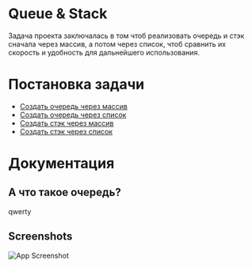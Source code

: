 
# Queue & Stack 

Задача проекта заключалась в том чтоб реализовать очередь и стэк сначала через массив, а потом через список, чтоб сравнить их скорость и удобность для дальнейшего использования.


# Постановка задачи

 - [Создать очередь через массив](https://github.com/brainbreaker-2/stack-queue/blob/ff3d9126d1c13d9a8e71cb94fedf80deed46d1f6/queue_array.cpp)
 - [Создать очередь через список](https://github.com/brainbreaker-2/stack-queue/blob/ff3d9126d1c13d9a8e71cb94fedf80deed46d1f6/queue_lst.cpp)
 - [Создать стэк через массив](https://github.com/brainbreaker-2/stack-queue/blob/ff3d9126d1c13d9a8e71cb94fedf80deed46d1f6/stack_array.cpp)
  - [Создать стэк через список](https://github.com/brainbreaker-2/stack-queue/blob/ff3d9126d1c13d9a8e71cb94fedf80deed46d1f6/stack_lst.cpp)


# Документация

## А что такое очередь?

qwerty
[](https://linktodocumentation)


## Screenshots

![App Screenshot](https://via.placeholder.com/468x300?text=App+Screenshot+Here)

